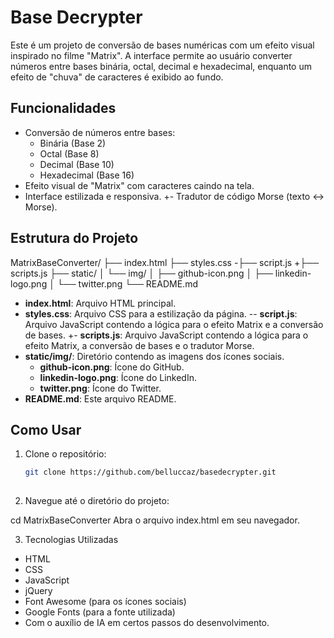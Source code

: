 # Base Decrypter
 
 Este é um projeto de conversão de bases numéricas com um efeito visual inspirado no filme "Matrix". A interface permite ao usuário converter números entre bases binária, octal, decimal e hexadecimal, enquanto um efeito de "chuva" de caracteres é exibido ao fundo.
 
 ## Funcionalidades
 
 - Conversão de números entre bases:
   - Binária (Base 2)
   - Octal (Base 8)
   - Decimal (Base 10)
   - Hexadecimal (Base 16)
 - Efeito visual de "Matrix" com caracteres caindo na tela.
 - Interface estilizada e responsiva.
+- Tradutor de código Morse (texto <-> Morse).
 
 ## Estrutura do Projeto
 
 MatrixBaseConverter/
 ├── index.html
 ├── styles.css
-├── script.js
+├── scripts.js
 ├── static/
 │ └── img/
 │ ├── github-icon.png
 │ ├── linkedin-logo.png
 │ └── twitter.png
 └── README.md
 
 - **index.html**: Arquivo HTML principal.
 - **styles.css**: Arquivo CSS para a estilização da página.
-- **script.js**: Arquivo JavaScript contendo a lógica para o efeito Matrix e a conversão de bases.
+- **scripts.js**: Arquivo JavaScript contendo a lógica para o efeito Matrix, a conversão de bases e o tradutor Morse.
 - **static/img/**: Diretório contendo as imagens dos ícones sociais.
   - **github-icon.png**: Ícone do GitHub.
   - **linkedin-logo.png**: Ícone do LinkedIn.
   - **twitter.png**: Ícone do Twitter.
 - **README.md**: Este arquivo README.
 
 ## Como Usar
 
 1. Clone o repositório:
    ```bash
    git clone https://github.com/belluccaz/basedecrypter.git
 
 2.  Navegue até o diretório do projeto:
 
 cd MatrixBaseConverter
 Abra o arquivo index.html em seu navegador.
 
 3. Tecnologias Utilizadas
 - HTML
 - CSS
 - JavaScript
 - jQuery
 - Font Awesome (para os ícones sociais)
 - Google Fonts (para a fonte utilizada)
 - Com o auxílio de IA em certos passos do desenvolvimento.
